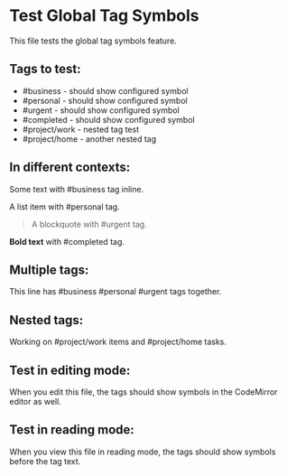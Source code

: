 # Test Global Tag Symbols

This file tests the global tag symbols feature.

## Tags to test:

- #business - should show configured symbol
- #personal - should show configured symbol  
- #urgent - should show configured symbol
- #completed - should show configured symbol
- #project/work - nested tag test
- #project/home - another nested tag

## In different contexts:

Some text with #business tag inline.

A list item with #personal tag.

> A blockquote with #urgent tag.

**Bold text** with #completed tag.

## Multiple tags:

This line has #business #personal #urgent tags together.

## Nested tags:

Working on #project/work items and #project/home tasks.

## Test in editing mode:

When you edit this file, the tags should show symbols in the CodeMirror editor as well.

## Test in reading mode:

When you view this file in reading mode, the tags should show symbols before the tag text. 